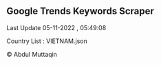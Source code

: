 

## Google Trends Keywords Scraper 
 
Last Update 05-11-2022 , 05:49:08

Country List :
VIETNAM.json



© Abdul Muttaqin 
